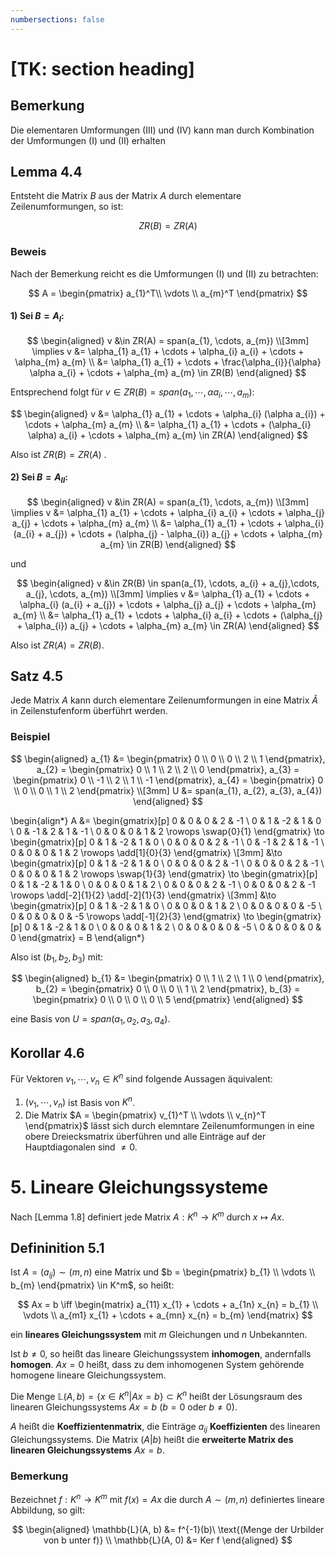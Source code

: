 ```yaml
---
numbersections: false
---
```


# [TK: section heading]

## Bemerkung

Die elementaren Umformungen (III) und (IV) kann man durch Kombination der Umformungen (I) und (II) erhalten

## Lemma 4.4

Entsteht die Matrix $B$ aus der Matrix $A$ durch elementare Zeilenumformungen, so ist:

$$
ZR(B) = ZR(A)
$$

### Beweis

Nach der Bemerkung reicht es die Umformungen (I) und (II) zu betrachten:

$$
A = \begin{pmatrix}
a_{1}^T\\
\vdots \\
a_{m}^T
\end{pmatrix}
$$

#### 1) Sei $B = A_{I}$:

$$ \begin{aligned}
v &\in ZR(A) = span(a_{1}, \cdots, a_{m}) \\[3mm]
\implies v &= \alpha_{1} a_{1} + \cdots + \alpha_{i} a_{i} + \cdots + \alpha_{m} a_{m} \\
&= \alpha_{1} a_{1} + \cdots + \frac{\alpha_{i}}{\alpha} \alpha a_{i} + \cdots + \alpha_{m} a_{m} \in ZR(B)
\end{aligned} $$

Entsprechend folgt für $v \in ZR(B) = span(a_{1}, \cdots , \alpha a_{i}, \cdots , a_{m})$:

$$ \begin{aligned}
v &= \alpha_{1} a_{1} + \cdots + \alpha_{i} (\alpha a_{i}) + \cdots + \alpha_{m} a_{m} \\
&= \alpha_{1} a_{1} + \cdots + (\alpha_{i} \alpha) a_{i} + \cdots + \alpha_{m} a_{m} \in ZR(A)
\end{aligned} $$

Also ist $ZR(B) = ZR(A)$ .

#### 2) Sei $B = A_{II}$:

$$ \begin{aligned}
v &\in ZR(A) = span(a_{1}, \cdots, a_{m}) \\[3mm]
\implies v &= \alpha_{1} a_{1} + \cdots + \alpha_{i} a_{i} + \cdots + \alpha_{j} a_{j} + \cdots + \alpha_{m} a_{m} \\
&= \alpha_{1} a_{1} + \cdots + \alpha_{i} (a_{i} + a_{j}) + \cdots + (\alpha_{j} - \alpha_{i}) a_{j} + \cdots + \alpha_{m} a_{m} \in ZR(B)
\end{aligned} $$

und

$$ \begin{aligned}
v &\in ZR(B) \in span(a_{1}, \cdots, a_{i} + a_{j},\cdots, a_{j}, \cdots, a_{m}) \\[3mm]
\implies v &= \alpha_{1} a_{1} + \cdots + \alpha_{i} (a_{i} + a_{j}) + \cdots + \alpha_{j} a_{j} + \cdots + \alpha_{m} a_{m} \\
&= \alpha_{1} a_{1} + \cdots + \alpha_{i} a_{i} + \cdots + (\alpha_{j} + \alpha_{i}) a_{j} + \cdots + \alpha_{m} a_{m}
 \in ZR(A)
\end{aligned} $$

Also ist $ZR(A) = ZR(B)$.

## Satz 4.5

Jede Matrix $A$ kann durch elementare Zeilenumformungen in eine Matrix $\tilde{A}$ in Zeilenstufenform überführt werden.

### Beispiel

$$ \begin{aligned}
a_{1} &= \begin{pmatrix}
0 \\
0 \\
0 \\
2 \\
1
\end{pmatrix},
a_{2} = \begin{pmatrix}
0 \\
1 \\
2 \\
2 \\
0
\end{pmatrix},
a_{3} = \begin{pmatrix}
0 \\
-1 \\
2 \\
1 \\
-1
\end{pmatrix},
a_{4} = \begin{pmatrix}
0 \\
0 \\
0 \\
1 \\
2
\end{pmatrix} \\[3mm]
U &= span(a_{1}, a_{2}, a_{3}, a_{4})
\end{aligned} $$

\begin{align*}
A &= \begin{gmatrix}[p]
0 & 0 & 0 & 2 & -1 \\
0 & 1 & -2 & 1 & 0 \\
0 & -1 & 2 & 1 & -1 \\
0 & 0 & 0 & 1 & 2
\rowops
	\swap{0}{1}
\end{gmatrix}
\to
\begin{gmatrix}[p]
0 & 1 & -2 & 1 & 0 \\
0 & 0 & 0 & 2 & -1 \\
0 & -1 & 2 & 1 & -1 \\
0 & 0 & 0 & 1 & 2
\rowops
	\add[1]{0}{3}
\end{gmatrix} \\[3mm]
&\to
\begin{gmatrix}[p]
0 & 1 & -2 & 1 & 0 \\
0 & 0 & 0 & 2 & -1 \\
0 & 0 & 0 & 2 & -1 \\
0 & 0 & 0 & 1 & 2
\rowops
	\swap{1}{3}
\end{gmatrix}
\to
\begin{gmatrix}[p]
0 & 1 & -2 & 1 & 0 \\
0 & 0 & 0 & 1 & 2 \\
0 & 0 & 0 & 2 & -1 \\
0 & 0 & 0 & 2 & -1
\rowops
	\add[-2]{1}{2}
	\add[-2]{1}{3}
\end{gmatrix} \\[3mm]
&\to
\begin{gmatrix}[p]
0 & 1 & -2 & 1 & 0 \\
0 & 0 & 0 & 1 & 2 \\
0 & 0 & 0 & 0 & -5 \\
0 & 0 & 0 & 0 & -5
\rowops
	\add[-1]{2}{3}
\end{gmatrix}
\to
\begin{gmatrix}[p]
0 & 1 & -2 & 1 & 0 \\
0 & 0 & 0 & 1 & 2 \\
0 & 0 & 0 & 0 & -5 \\
0 & 0 & 0 & 0 & 0
\end{gmatrix}
= B
\end{align*}

Also ist $(b_{1}, b_{2}, b_{3})$ mit:

$$ \begin{aligned}
b_{1} &= \begin{pmatrix}
0 \\
1 \\
2 \\
1 \\
0
\end{pmatrix},
b_{2} = \begin{pmatrix}
0 \\
0 \\
0 \\
1 \\
2
\end{pmatrix},
b_{3} = \begin{pmatrix}
0 \\
0 \\
0 \\
0 \\
5
\end{pmatrix}
\end{aligned} $$

eine Basis von $U = span(a_{1}, a_{2}, a_{3}, a_{4})$.

## Korollar 4.6

Für Vektoren $v_{1}, \cdots, v_{n} \in K^n$ sind folgende Aussagen äquivalent:

1) $(v_{1}, \cdots, v_{n})$ ist Basis von $K^n$.
2) Die Matrix $A = \begin{pmatrix} v_{1}^T \\ \vdots \\ v_{n}^T \end{pmatrix}$ lässt sich durch elemntare Zeilenumformungen in eine obere Dreiecksmatrix überführen und alle Einträge auf der Hauptdiagonalen sind $\neq 0$.

# 5. Lineare Gleichungssysteme

Nach [Lemma 1.8] definiert jede Matrix $A: K^n \to K^m$ durch $x \mapsto Ax$.

## Defininition 5.1

Ist $A = (a_{ij}) \sim (m, n)$ eine Matrix und $b = \begin{pmatrix} b_{1} \\ \vdots \\ b_{m} \end{pmatrix} \in K^m$, so heißt:

$$
Ax = b \iff
\begin{matrix}
a_{11} x_{1} + \cdots + a_{1n} x_{n} = b_{1} \\
\vdots \\
a_{m1} x_{1} + \cdots + a_{mn} x_{n} = b_{m}
\end{matrix}
$$

ein **lineares Gleichungssystem** mit $m$ Gleichungen und $n$ Unbekannten.

Ist $b \neq 0$, so heißt das lineare Gleichungssystem **inhomogen**, andernfalls **homogen**. $Ax = 0$ heißt, dass zu dem inhomogenen System gehörende homogene lineare Gleichungssystem.

Die Menge $\mathbb{L}(A,b) = \{x \in K^n | Ax = b\} \subset K^n$ heißt der Lösungsraum des linearen Gleichungssystems $Ax = b$ ($b = 0$ oder $b \neq 0$).

$A$ heißt die **Koeffizientenmatrix**, die Einträge $a_{ij}$ **Koeffizienten** des linearen Gleichungssystems. Die Matrix $(A|b)$ heißt die **erweiterte Matrix des linearen Gleichungssystems** $Ax = b$.

### Bemerkung

Bezeichnet $f: K^n \to K^m$ mit $f(x) = Ax$ die durch $A \sim (m,n)$ definiertes lineare Abbildung, so gilt:

$$ \begin{aligned}
\mathbb{L}(A, b) &= f^{-1}(b)\ \text{(Menge der Urbilder von b unter f)} \\
\mathbb{L}(A, 0) &= Ker f
\end{aligned} $$
